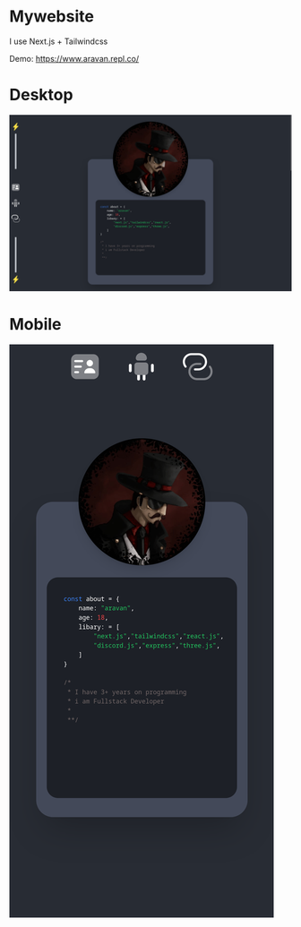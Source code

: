 # Mywebsite 

I use 
        Next.js + Tailwindcss 


Demo: https://www.aravan.repl.co/


<h1>Desktop</h1>

![alt text](./imgs/d.png)

<h1>Mobile</h1>

![alt text](./imgs/m.png)
